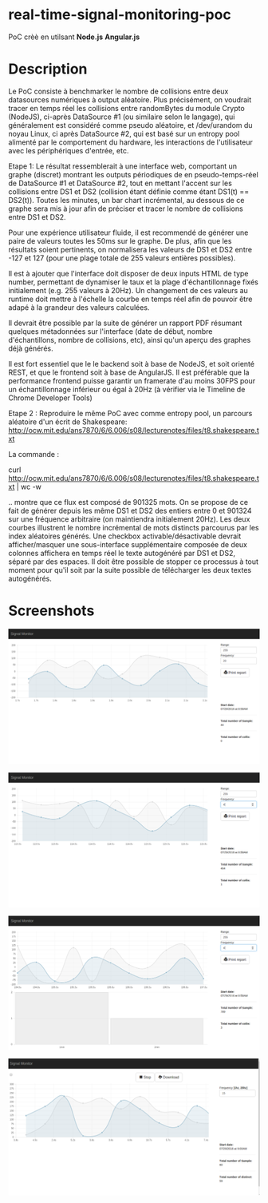 # real-time-signal-monitoring-poc
PoC crèè en utilsant **Node.js** **Angular.js**

# Description 

Le PoC consiste à benchmarker le nombre de collisions entre deux datasources numériques à output aléatoire. Plus précisément, on voudrait tracer en temps réel les collisions entre randomBytes du module Crypto (NodeJS), ci-après DataSource #1 (ou similaire selon le langage), qui généralement est considéré comme pseudo aléatoire, et /dev/urandom du noyau Linux, ci après DataSource #2, qui est basé sur un entropy pool alimenté par le comportement du hardware, les interactions de l'utilisateur avec les périphériques d'entrée, etc.

Etape 1: Le résultat ressemblerait à une interface web, comportant un graphe (discret) montrant les outputs périodiques de en pseudo-temps-réel de DataSource #1 et DataSource #2, tout en mettant l'accent sur les collisions entre DS1 et DS2 (collision étant définie comme étant DS1(t) == DS2(t)). Toutes les minutes, un bar chart incrémental, au dessous de ce graphe sera mis à jour afin de préciser et tracer le nombre de collisions entre DS1 et DS2.

Pour une expérience utilisateur fluide, il est recommendé de générer une paire de valeurs toutes les 50ms sur le graphe. De plus, afin que les résultats soient pertinents, on normalisera les valeurs de DS1 et DS2 entre -127 et 127 (pour une plage totale de 255 valeurs entières possibles).

Il est à ajouter que l'interface doit disposer de deux inputs HTML de type number, permettant de dynamiser le taux et la plage d'échantillonnage fixés initialement (e.g. 255 valeurs à 20Hz). Un changement de ces valeurs au runtime doit mettre à l'échelle la courbe en temps réel afin de pouvoir être adapé à la grandeur des valeurs calculées. 

Il devrait être possible par la suite de générer un rapport PDF résumant quelques métadonnées sur l'interface (date de début, nombre d'échantillons, nombre de collisions, etc), ainsi qu'un aperçu des graphes déjà générés.

Il est fort essentiel que le le backend soit à base de NodeJS, et soit orienté REST, et que le frontend soit à base de AngularJS. Il est préférable que la performance frontend puisse garantir un framerate d'au moins 30FPS pour un échantillonnage inférieur ou égal à 20Hz (à vérifier via le Timeline de Chrome Developer Tools)

Etape 2 : Reproduire le même PoC avec comme entropy pool, un parcours aléatoire d'un écrit de Shakespeare: http://ocw.mit.edu/ans7870/6/6.006/s08/lecturenotes/files/t8.shakespeare.txt

La commande :

 curl http://ocw.mit.edu/ans7870/6/6.006/s08/lecturenotes/files/t8.shakespeare.txt | wc -w 

.. montre que ce flux est composé de 901325 mots. On se propose de ce fait de générer depuis les même DS1 et DS2 des entiers entre 0 et 901324 sur une fréquence arbitraire (on maintiendra initialement 20Hz). Les deux courbes illustrent le nombre incrémental de mots distincts parcourus par les index aléatoires générés. Une checkbox activable/désactivable devrait afficher/masquer une sous-interface supplémentaire composée de deux colonnes affichera en temps réel le texte autogénéré par DS1 et DS2, séparé par des espaces. Il doit être possible de stopper ce processus à tout moment pour qu'il soit par la suite possible de télécharger les deux textes autogénérés.

# Screenshots
![Screen1](sig1.png?raw=true "Screen1")

![Screen2](sig2.png?raw=true "Screen2")

![Screen3](sig3.png?raw=true "Screen3")

![Screen4](sig4.png?raw=true "Screen4")
